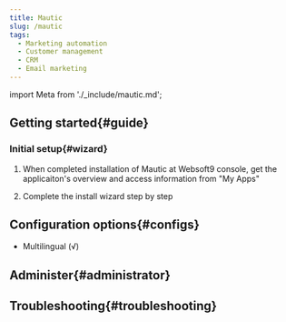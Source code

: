 ```yaml
---
title: Mautic
slug: /mautic
tags:
  - Marketing automation
  - Customer management
  - CRM
  - Email marketing
---
```


import Meta from './_include/mautic.md';

<Meta name="meta" />

## Getting started{#guide}

### Initial setup{#wizard}

1. When completed installation of Mautic at Websoft9 console, get the applicaiton's overview and access information from "My Apps"  

2. Complete the install wizard step by step

## Configuration options{#configs}

- Multilingual (√)

## Administer{#administrator}

## Troubleshooting{#troubleshooting}
